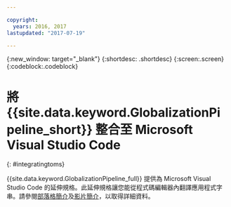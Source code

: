 ```yaml
---

copyright:
  years: 2016, 2017
lastupdated: "2017-07-19"

---
```


{:new_window: target="_blank"}
{:shortdesc: .shortdesc}
{:screen:.screen}
{:codeblock:.codeblock}

# 將 {{site.data.keyword.GlobalizationPipeline_short}} 整合至 Microsoft Visual Studio Code
{: #integratingtoms}


{{site.data.keyword.GlobalizationPipeline_full}} 提供為 Microsoft Visual Studio Code 的延伸規格。此延伸規格讓您能從程式碼編輯器內翻譯應用程式字串。請參閱[部落格簡介](https://developer.ibm.com/bluemix/2016/08/31/ibm-globalization-pipeline-and-microsoft-visual-studio-code/)及[影片簡介](https://www.youtube.com/watch?v=fUfmnx2KqyU)，以取得詳細資料。
